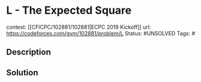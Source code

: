 # L - The Expected Square

contest: [[CFICPC/102881/102881|ECPC 2019 Kickoff]]
url: https://codeforces.com/gym/102881/problem/L
Status: #UNSOLVED
Tags: #

## Description

## Solution


